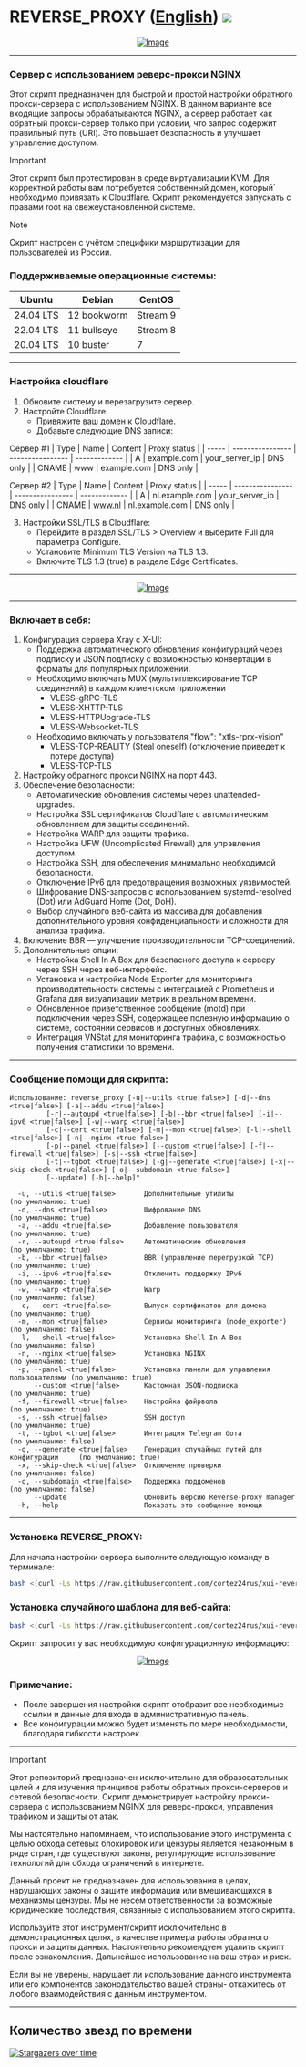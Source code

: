 # REVERSE_PROXY ([English](/README.md)) <img src="https://img.shields.io/github/stars/cortez24rus/xui-reverse-proxy?style=social" />
<p align="center"><a href="#"><img src="./media/xui.png" alt="Image"></a></p>

-----

### Сервер с использованием реверс-прокси NGINX
Этот скрипт предназначен для быстрой и простой настройки обратного прокси-сервера с использованием NGINX. В данном варианте все входящие запросы обрабатываются NGINX, а сервер работает как обратный прокси-сервер только при условии, что запрос содержит правильный путь (URI). Это повышает безопасность и улучшает управление доступом.

> [!IMPORTANT]
> Этот скрипт был протестирован в среде виртуализации KVM. Для корректной работы вам потребуется собственный домен, который` необходимо привязать к Cloudflare. Скрипт рекомендуется запускать с правами root на свежеустановленной системе.

> [!NOTE]
> Скрипт настроен с учётом специфики маршрутизации для пользователей из России.

### Поддерживаемые операционные системы:

| **Ubuntu**       | **Debian**      | **CentOS**       |
|------------------|-----------------|------------------|
| 24.04 LTS        | 12 bookworm     | Stream 9         |
| 22.04 LTS        | 11 bullseye     | Stream 8         |
| 20.04 LTS        | 10 buster       | 7                |

-----

### Настройка cloudflare
1. Обновите систему и перезагрузите сервер.
2. Настройте Cloudflare:
   - Привяжите ваш домен к Cloudflare.
   - Добавьте следующие DNS записи:

Сервер #1
| Type  | Name             | Content          | Proxy status  |
| ----- | ---------------- | ---------------- | ------------- |
| A     | example.com      | your_server_ip   | DNS only      |
| CNAME | www              | example.com      | DNS only      |

Сервер #2
| Type  | Name             | Content          | Proxy status  |
| ----- | ---------------- | ---------------- | ------------- |
| A     | nl.example.com   | your_server_ip   | DNS only      |
| CNAME | www.nl           | nl.example.com   | DNS only      |
   
3. Настройки SSL/TLS в Cloudflare:
   - Перейдите в раздел SSL/TLS > Overview и выберите Full для параметра Configure.
   - Установите Minimum TLS Version на TLS 1.3.
   - Включите TLS 1.3 (true) в разделе Edge Certificates.

-----

<p align="center"><a href="#"><img src="./media/reverse_proxy_manager_RU.png" alt="Image"></a></p>

-----

### Включает в себя:
  
1. Конфигурация сервера Xray с X-UI:
   - Поддержка автоматического обновления конфигураций через подписку и JSON подписку с возможностью конвертации в форматы для популярных приложений.
   - Необходимо включать MUX (мультиплексирование TCP соединений) в каждом клиентском приложении
     - VLESS-gRPC-TLS
     - VLESS-XHTTP-TLS
     - VLESS-HTTPUpgrade-TLS
     - VLESS-Websocket-TLS
   - Необходимо включать у пользователя "flow": "xtls-rprx-vision"
     - VLESS-TCP-REALITY (Steal oneself) (отключение приведет к потере доступа)
     - VLESS-TCP-TLS
2. Настройку обратного прокси NGINX на порт 443.
3. Обеспечение безопасности:
   - Автоматические обновления системы через unattended-upgrades.
   - Настройка SSL сертификатов Cloudflare с автоматическим обновлением для защиты соединений.
   - Настройка WARP для защиты трафика.
   - Настройка UFW (Uncomplicated Firewall) для управления доступом.
   - Настройка SSH, для обеспечения минимально необходимой безопасности.
   - Отключение IPv6 для предотвращения возможных уязвимостей.
   - Шифрование DNS-запросов с использованием systemd-resolved (Dot) или AdGuard Home (Dot, DoH).
   - Выбор случайного веб-сайта из массива для добавления дополнительного уровня конфиденциальности и сложности для анализа трафика.
4. Включение BBR — улучшение производительности TCP-соединений.
5. Дополнительные опции:
   - Настройка Shell In A Box для безопасного доступа к серверу через SSH через веб-интерфейс.
   - Установка и настройка Node Exporter для мониторинга производительности системы с интеграцией с Prometheus и Grafana для визуализации метрик в реальном времени.
   - Обновленное приветственное сообщение (motd) при подключении через SSH, содержащее полезную информацию о системе, состоянии сервисов и доступных обновлениях.
   - Интеграция VNStat для мониторинга трафика, с возможностью получения статистики по времени.
-----

### Сообщение помощи для скрипта:
```
Использование: reverse_proxy [-u|--utils <true|false>] [-d|--dns <true|false>] [-a|--addu <true|false>]
         [-r|--autoupd <true|false>] [-b|--bbr <true|false>] [-i|--ipv6 <true|false>] [-w|--warp <true|false>]
         [-c|--cert <true|false>] [-m|--mon <true|false>] [-l|--shell <true|false>] [-n|--nginx <true|false>]
         [-p|--panel <true|false>] [--custom <true|false>] [-f|--firewall <true|false>] [-s|--ssh <true|false>]
         [-t|--tgbot <true|false>] [-g|--generate <true|false>] [-x|--skip-check <true|false>] [-o|--subdomain <true|false>]
         [--update] [-h|--help]"

  -u, --utils <true|false>       Дополнительные утилиты                         (по умолчанию: true)
  -d, --dns <true|false>         Шифрование DNS                                 (по умолчанию: true)
  -a, --addu <true|false>        Добавление пользователя                        (по умолчанию: true)
  -r, --autoupd <true|false>     Автоматические обновления                      (по умолчанию: true)
  -b, --bbr <true|false>         BBR (управление перегрузкой TCP)               (по умолчанию: true)
  -i, --ipv6 <true|false>        Отключить поддержку IPv6                       (по умолчанию: true)
  -w, --warp <true|false>        Warp                                           (по умолчанию: false)
  -c, --cert <true|false>        Выпуск сертификатов для домена                 (по умолчанию: true)
  -m, --mon <true|false>         Сервисы мониторинга (node_exporter)            (по умолчанию: false)
  -l, --shell <true|false>       Установка Shell In A Box                       (по умолчанию: false)
  -n, --nginx <true|false>       Установка NGINX                                (по умолчанию: true)
  -p, --panel <true|false>       Установка панели для управления пользователями (по умолчанию: true)
      --custom <true|false>      Кастомная JSON-подписка                        (по умолчанию: true)
  -f, --firewall <true|false>    Настройка файрвола                             (по умолчанию: true)
  -s, --ssh <true|false>         SSH доступ                                     (по умолчанию: true)
  -t, --tgbot <true|false>       Интеграция Telegram бота                       (по умолчанию: false)
  -g, --generate <true|false>    Генерация случайных путей для конфигурации     (по умолчанию: true)
  -x, --skip-check <true|false>  Отключение проверки                            (по умолчанию: false)
  -o, --subdomain <true|false>   Поддержка поддоменов                           (по умолчанию: false)
      --update                   Обновить версию Reverse-proxy manager
  -h, --help                     Показать это сообщение помощи
```

-----

### Установка REVERSE_PROXY:

Для начала настройки сервера выполните следующую команду в терминале:
```sh
bash <(curl -Ls https://raw.githubusercontent.com/cortez24rus/xui-reverse-proxy/refs/heads/main/reverse_proxy.sh)
```

### Установка случайного шаблона для веб-сайта:
```sh
bash <(curl -Ls https://raw.githubusercontent.com/cortez24rus/xui-reverse-proxy/refs/heads/main/reverse_proxy_random_site.sh)
```

Скрипт запросит у вас необходимую конфигурационную информацию:

<p align="center"><a href="#"><img src="./media/xui_rp_install_RU.png" alt="Image"></a></p>

### Примечание: 
- После завершения настройки скрипт отобразит все необходимые ссылки и данные для входа в административную панель.
- Все конфигурации можно будет изменять по мере необходимости, благодаря гибкости настроек.

-----

> [!IMPORTANT]
> Этот репозиторий предназначен исключительно для образовательных целей и для изучения принципов работы обратных прокси-серверов и сетевой безопасности. Скрипт демонстрирует настройку прокси-сервера с использованием NGINX для реверс-прокси, управления трафиком и защиты от атак.
>
> Мы настоятельно напоминаем, что использование этого инструмента с целью обхода сетевых блокировок или цензуры является незаконным в ряде стран, где существуют законы, регулирующие использование технологий для обхода ограничений в интернете.
>
> Данный проект не предназначен для использования в целях, нарушающих законы о защите информации или вмешивающихся в механизмы цензуры. Мы не несем ответственности за возможные юридические последствия, связанные с использованием этого скрипта.
>
>Используйте этот инструмент/скрипт исключительно в демонстрационных целях, в качестве примера работы обратного прокси и защиты данных. Настоятельно рекомендуем удалить скрипт после ознакомления. Дальнейшее использование на ваш страх и риск.
>
>Если вы не уверены, нарушает ли использование данного инструмента или его компонентов законодательство вашей страны- откажитесь от любого взаимодействия с данным инструментом.

-----

## Количество звезд по времени
[![Stargazers over time](https://starchart.cc/cortez24rus/xui-reverse-proxy.svg?variant=adaptive)](https://starchart.cc/cortez24rus/xui-reverse-proxy)
